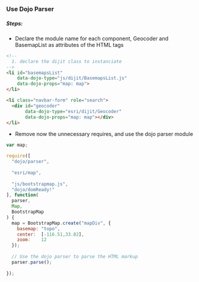 ### Use Dojo Parser

##### Steps:

- Declare the module name for each component, Geocoder and BasemapList as attributes of the HTML tags
```html
<!--
  1. declare the dijit class to instanciate
-->
<li id="basemapsList"
    data-dojo-type="js/dijit/BasemapsList.js"
    data-dojo-props="map: map">
</li>

<li class="navbar-form" role="search">
  <div id="geocoder"
       data-dojo-type="esri/dijit/Geocoder"
       data-dojo-props="map: map"></div>
</li>
```
- Remove now the unnecessary requires, and use the dojo parser module
```javascript
var map;

require([
  "dojo/parser",
  
  "esri/map",
  
  "js/bootstrapmap.js",
  "dojo/domReady!"
], function(
  parser,
  Map,
  BootstrapMap
) {
  map = BootstrapMap.create("mapDiv", {
    basemap: "topo",
    center:  [-116.51,33.82],
    zoom:    12
  });
  
  // Use the dojo parser to parse the HTML markup
  parser.parse();
  
});
```
